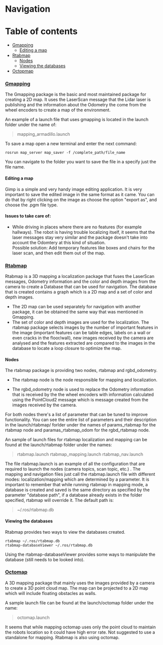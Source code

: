 # Navigation    

Table of contents
=================

* [Gmapping](#gmapping)
  * [Editing a map](#editing-a-map)
* [Rtabmap](#rtabmap)
  * [Nodes](#nodes)
  * [Viewing the databases](#viewing-the-databases)
* [Octopmap](#octomap)

### [Gmapping]

The Gmapping package is the basic and most maintained package for creating a 2D map. It uses the LaserScan message that the Lidar laser is publishing and the information about the Odometry the come from the wheel encoders to create a map of the environment.

An example of a launch file that uses gmapping is located in the launch folder under the name of: 
> mapping_armadillo.launch

To save a map open a new terminal and enter the next command:

```
rosrun map_server map_saver -f /complete_path/file_name
```
You can navigate to the folder you want to save the file in a specify just the file name.

#### Editing a map
Gimp is a simple and very handy image editing application. It is very important to save the edited image in the same format as it came. You can do that by right clicking on the image as choose the option "export as", and choose the .pgm file type.
#### Issues to take care of:
*  While driving in places where there are no features (for example hallways). The robot is having trouble localizing itself, it seems that the laser messages stay very similar and the package doesn't take into account the Odomtery at this kind of situation. <br/>
Possible solution: Add temporary features like boxes and chairs for the laser scan, and then edit them out of the map. <br />

### [Rtabmap]
Rtabmap is a 3D mapping a localization package that fuses the LaserScan messages, Odometry information and the color and depth images from the camera to create a Database that can be used for navigation. The database that is created contains a graph which is a 2D map and a set of color and depth images. 
 
* The 2D map can be used separately for navigation with another package, it can be obtained the same way that was mentioned  in Gmapping. 
* The set of color and depth images are used for the localization. The rtabmap package selects images by the number of important features in the image (important features can be table edges, labels on a wall or even cracks in the floor/wall), new images received by the camera are analysed and the features extracted are compared to the images in the database to locate a loop closure to optimize the map.

#### Nodes
The rtabmap package is providing two nodes, rtabmap and rgbd_odometry. 

* The rtabmap node is the node responsible for mapping and localization.

* The rgbd_odometry node is used to replace the Odometry information that is received by the the wheel encoders with information calculated using the PointCloud2 message which is message created from the images received by the camera. 

For both nodes there's a list of parameter that can be tuned to improve functionality. You can see the entire list of parameters and their description in the launch/rtabmap/ forlder under the names of params_rtabmap for the rtabmap node and paramas_rtabmap_odom for the rgbd_rtabmap node.

An sample of launch files for rtabmap localization and mapping can be found at the launch/rtabmap folder under the names:
> rtabmap.launch
> rtabmap_mapping.launch
> rtabmap_nav.launch

The file rtabmap.launch is an example of all the configuration that are required to launch the nodes (camera topics, scan topic, etc.) . The mapping and navigation files just call the rtabmap.launch file with different modes: localization/mapping which are determined by a parameter. It is important to remember that while running rtabmap in mapping mode, a database is created and saved is the same directory as specified by the parameter "database path", if a database already exists in the folder specified, rtabmap will override it.  The default path is:
>  ~/.ros/rtabmap.db

#### Viewing the databases
Rtabmap provides two ways to view the databases created.
```
rtabmap ~/.ros/rtabmap.db
rtabmap-databaseViewer ~/.ros/rtabmap.db
```
Using the rtabmap-databaseViewer provides some ways to manipulate the database (still needs to be looked into).

### [Octomap]
A 3D mapping package that mainly uses the images provided by a camera to create a 3D point cloud map. The map can be projected to a 2D map which will include floating obstacles as walls.

A sample launch file can be found at the launch/octomap folder under the name:
> octomap.launch

It seems that while mapping octomap uses only the point cloud to maintain the robots location so it could have high error rate. Not suggested to use a standalone for mapping. Rtabmap is also using octomap.


[Gmapping]: <http://wiki.ros.org/gmapping>
[Rtabmap]: <https://introlab.github.io/rtabmap/>
[Octomap]: <http://wiki.ros.org/octomap>

